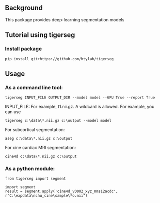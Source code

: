 ## Background
This package provides deep-learning segmentation models

## Tutorial using tigerseg

### Install package

    pip install git+https://github.com/htylab/tigerseg

## Usage

### As a command line tool:

    tigerseg INPUT_FILE OUTPUT_DIR --model model --GPU True --report True

INPUT_FILE: For example, t1.nii.gz. A wildcard is allowed. For example, you can use 

    tigerseg c:\data\*.nii.gz c:\output --model model


For subcortical segmentation:

    aseg c:\data\*.nii.gz c:\output

For cine cardiac MRI segmentation:

    cine4d c:\data\*.nii.gz c:\output


### As a python module:

```
from tigerseg import segment

import segment
result = segment.apply('cine4d_v0002_xyz_mms12acdc', r"C:\expdata\nchu_cine\sample\*o.nii")

```

